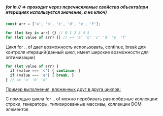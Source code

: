 ##### for in // => проходит через перечисляемые свойства объекта(при итерациях используется значение, а не ключ)

```javascript
const arr = ['a', 'b', 'c', 'd', 'e', 'f'];

for (let key in arr) {} // 0 1 2 3 4 5
for (let value of arr) {} // => 'a' 'b' 'c' 'd' 'e' 'f'
```
Цикл for .. of дает возможность использовать, continue, break для контроля итераций(данный цикл, имеет широкие возможности для оптимизации)
```javascript
for (let value of arr) {
  if (value === 'c') { continue; }
  if (value === 'e') { break; }
} // => 'a' 'b' 'd'
```

[Пример выполнения, вложенных друг в друга циклов:](https://codesandbox.io/s/q9r70m39l9)



С помощью цикла for .. of можно перебирать разнообрзные коллекции:
строки, генераторы, типизированные массивы, коллекции DOM элементов

